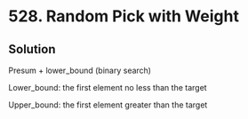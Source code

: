 # 528. Random Pick with Weight

## Solution

Presum + lower_bound (binary search)

Lower_bound: the first element no less than the target

Upper_bound: the first element greater than the target
